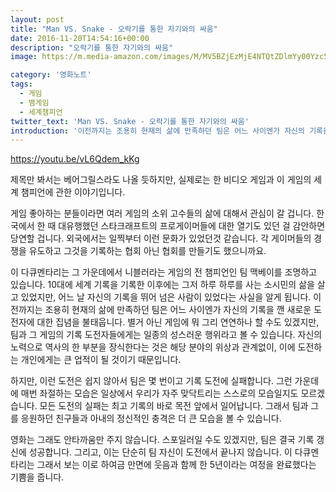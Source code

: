 ```yaml
---
layout: post
title: "Man VS. Snake - 오락기를 통한 자기와의 싸움"
date: 2016-11-20T14:54:16+00:00
description: "오락기를 통한 자기와의 싸움"
image: https://m.media-amazon.com/images/M/MV5BZjEzMjE4NTQtZDlmYy00Yzc5LTlkZmYtNjNhZWNkZTFhNTViXkEyXkFqcGdeQXVyMDE1NjIxNg@@._V1_SY1000_CR0,0,683,1000_AL_.jpg

category: '영화노트'  
tags: 
  - 게임
  - 뱀게임
  - 세계챔피언
twitter_text: 'Man VS. Snake - 오락기를 통한 자기와의 싸움'
introduction: '이전까지는 조용히 현재의 삶에 만족하던 팀은 어느 사이엔가 자신의 기록을 깬 새로운 도전자에 대한 집념을 불태웁니다. 별거 아닌 게임에 뭐 그리 연연하나 할 수도 있겠지만, 팀과 그 게임의 기록 도전자들에게는 일종의 성스러운 행위라고 볼 수 있습니다.'
---
```


<https://youtu.be/vL6Qdem_kKg>

제목만 봐서는 베어그릴스라도 나올 듯하지만, 실제로는 한 비디오 게임과 이 게임의 세계 챔피언에 관한 이야기입니다.
  
게임 좋아하는 분들이라면 여러 게임의 소위 고수들의 삶에 대해서 관심이 갈 겁니다. 한국에서 한 때 대유행했던 스타크래프트의 프로게이머들에 대한 열기도 있던 걸 감안하면 당연할 겁니다. 외국에서는 일찍부터 이런 문화가 있었던것 같습니다. 각 게이머들의 경쟁을 유도하고 그것을 기록하는 협회 아닌 협회를 만들기도 했으니까요.

이 다큐멘타리는 그 가운데에서 니블러라는 게임의 전 챔피언인 팀 맥베이를 조명하고 있습니다. 10대에 세계 기록을 기록한 이후에는 그저 하루 하루를 사는 소시민의 삶을 살고 있었지만, 어느 날 자신의 기록을 뛰어 넘은 사람이 있었다는 사실을 알게 됩니다. 이전까지는 조용히 현재의 삶에 만족하던 팀은 어느 사이엔가 자신의 기록을 깬 새로운 도전자에 대한 집념을 불태웁니다. 별거 아닌 게임에 뭐 그리 연연하나 할 수도 있겠지만, 팀과 그 게임의 기록 도전자들에게는 일종의 성스러운 행위라고 볼 수 있습니다. 자신의 노력으로 역사의 한 부분을 장식한다는 것은 해당 분야의 위상과 관계없이, 이에 도전하는 개인에게는 큰 업적이 될 것이기 때문입니다.

하지만, 이런 도전은 쉽지 않아서 팀은 몇 번이고 기록 도전에 실패합니다. 그런 가운데에 매번 좌절하는 모습은 일상에서 우리가 자주 맞닥트리는 스스로의 모습일지도 모르겠습니다. 모든 도전의 실패는 최고 기록의 바로 목전 앞에서 일어납니다. 그래서 팀과 그를 응원하던 친구들과 아내의 정신적인 충격은 더 큰 모습을 볼 수 있습니다.

영화는 그래도 안타까움만 주지 않습니다. 스포일러일 수도 있겠지만, 팀은 결국 기록 갱신에 성공합니다. 그리고, 이는 단순히 팀 자신이 도전에서 끝나지 않습니다. 이 다큐멘타리는 그래서 보는 이로 하여금 만면에 웃음과 함께 한 5년이라는 여정을 완료했다는 기쁨을 줍니다.